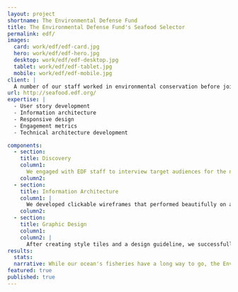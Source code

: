 ```yaml
---
layout: project
shortname: The Environmental Defense Fund
title: The Environmental Defense Fund's Seafood Selector
permalink: edf/
images:
  card: work/edf/edf-card.jpg
  hero: work/edf/edf-hero.jpg
  desktop: work/edf/edf-desktop.jpg
  tablet: work/edf/edf-tablet.jpg
  mobile: work/edf/edf-mobile.jpg
client: |
  A number of our staff worked in environmental conservation before joining the team. So when we met with the Environmental Defense Fund (EDF) to talk about seafood preservation, we were all ears. Through science and economics, they advocate for seafood preservation and conscientious consumption, and EDF wanted to reach seafood consumers whether they were at home or the market.  We worked with their internal development team to set about redesigning the user experience for the Seafood Selector, a long-standing consumer advocacy tool. EDF's goal was to help seafood consumers to make informed choices, whether they were at home on their desktop or in the aisle of the grocery store using their smart phone.   
url: http://seafood.edf.org/
expertise: |
  - User story development
  - Information architecture
  - Responsive design
  - Engagement metrics
  - Technical architecture development

components:
  - section:
    title: Discovery
    column1:
      We engaged with EDF staff to interview target audiences for the new web application. We then examined website analytics to identify usage patterns and establish performance benchmarks. Finally, we developed user personas to guide the content and information architecture choices for the redesign.
    column2:
  - section:
    title: Information Architecture
    column1: |
      We developed clickable wireframes that performed beautifully on a variety of mobile and table devices. Our mobile-first approach ensured that users could easily use the tool no matter how they chose to browse, thus giving the EDF’s primary audience a viable tool to use while shopping on the go.  
    column2:
  - section:
    title: Graphic Design
    column1:
    column2: |
      After creating style tiles and a design guideline, we successfully handed it off to the internal development team and helped reintroduce the Seafood Selector to the world. The result was a highly interactive, easy-to-use chart that informed consumers about the economic impact of their seafood choice as well as the contaminants often found in those fish.  
results:
  stats:
  narrative: While our ocean's fisheries have a long way to go, the Environmental Defense Fund's Seafood Selector is helping everyday consumers end decades of overfishing, one pound of seafood at a time.
featured: true
published: true
---
```



